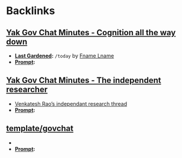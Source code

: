 
# Backlinks
## [Yak Gov Chat Minutes - Cognition all the way down](<Yak Gov Chat Minutes - Cognition all the way down.md>)
- **[Last Gardened](<Last Gardened.md>):** `/today` by [Fname Lname](<Fname Lname.md>)
- **[Prompt](<Prompt.md>):**

## [Yak Gov Chat Minutes - The independent researcher](<Yak Gov Chat Minutes - The independent researcher.md>)
- [Venkatesh Rao’s independant research thread](https://twitter.com/vgr/status/1195789557465153536?s=21)
- **[Prompt](<Prompt.md>):**

## [template/govchat](<template/govchat.md>)
- 
- **[Prompt](<Prompt.md>):**

